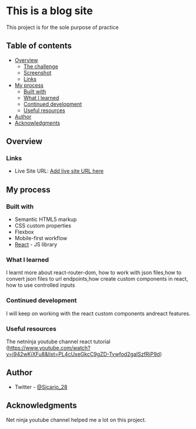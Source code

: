 # This is a blog site 

This project is for the sole purpose of practice

## Table of contents

- [Overview](#overview)
  - [The challenge](#the-challenge)
  - [Screenshot](#screenshot)
  - [Links](#links)
- [My process](#my-process)
  - [Built with](#built-with)
  - [What I learned](#what-i-learned)
  - [Continued development](#continued-development)
  - [Useful resources](#useful-resources)
- [Author](#author)
- [Acknowledgments](#acknowledgments)

## Overview

### Links
- Live Site URL: [Add live site URL here](https://react-blog-omega-nine.vercel.app/)

## My process

### Built with

- Semantic HTML5 markup
- CSS custom properties
- Flexbox
- Mobile-first workflow
- [React](https://reactjs.org/) - JS library

### What I learned

I learnt more about react-router-dom, how to work with json files,how to convert json files to url endpoints,how create custom components in react, how to use controlled inputs

### Continued development
I will keep on working with the react custom components andreact features.

### Useful resources

The netninja youtube channel react tutorial (https://www.youtube.com/watch?v=j942wKiXFu8&list=PL4cUxeGkcC9gZD-Tvwfod2gaISzfRiP9d)

## Author

- Twitter - [@Sicario_28](https://twitter.com/Sicario_28)

## Acknowledgments

Net ninja youtube channel helped me a lot on this project.

